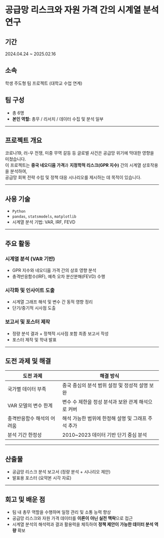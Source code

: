 # 공급망 리스크와 자원 가격 간의 시계열 분석 연구

## 기간
2024.04.24 ~ 2025.02.16

## 소속
학생 주도형 팀 프로젝트 (대학교 수업 연계)

## 팀 구성
- 총 6명
- **본인 역할:** 총무 / 리서치 / 데이터 수집 및 분석 일부

---

## 프로젝트 개요

코로나19, 러-우 전쟁, 미중 무역 갈등 등 글로벌 사건은 공급망 위기에 막대한 영향을 미쳤습니다.  
이 프로젝트는 **중국 네오디뮴 가격**과 **지정학적 리스크(GPR 지수)** 간의 시계열 상호작용을 분석하여,  
공급망 회복 전략 수립 및 정책 대응 시나리오를 제시하는 데 목적이 있습니다.

---

## 사용 기술

- `Python`
- `pandas`, `statsmodels`, `matplotlib`
- 시계열 분석 기법: VAR, IRF, FEVD

---

## 주요 활동

### 시계열 분석 (VAR 기반)
- GPR 지수와 네오디뮴 가격 간의 상호 영향 분석
- 충격반응함수(IRF), 예측 오차 분산분해(FEVD) 수행

### 시각화 및 인사이트 도출
- 시계열 그래프 해석 및 변수 간 동적 영향 정리
- 단기/중기적 시사점 도출

### 보고서 및 포스터 제작
- 정량 분석 결과 + 정책적 시사점 포함 최종 보고서 작성
- 포스터 제작 및 학내 발표

---

## 도전 과제 및 해결

| 도전 과제 | 해결 방식 |
|----------|----------|
| 국가별 데이터 부족 | 중국 중심의 분석 범위 설정 및 정성적 설명 보완 |
| VAR 모델의 변수 한계 | 변수 수 제한을 정성 분석과 보완 관계 해석으로 커버 |
| 충격반응함수 해석의 어려움 | 해석 가능한 범위에 한정해 설명 및 그래프 주석 추가 |
| 분석 기간 한정성 | 2010~2023 데이터 기반 단기 중심 분석 |

---

## 산출물

- 공급망 리스크 분석 보고서 (정량 분석 + 시나리오 제안)
- 발표용 포스터 (요약본 시각 자료)

---

## 회고 및 배운 점

- 팀 내 총무 역할을 수행하며 일정 관리 및 소통 능력 향상
- 공급망 리스크와 자원 가격 데이터를 **이론이 아닌 실전 맥락**으로 접근
- 시계열 분석의 해석력과 결과 활용력을 체득하여 **정책 제안이 가능한 데이터 분석 역량** 확보
